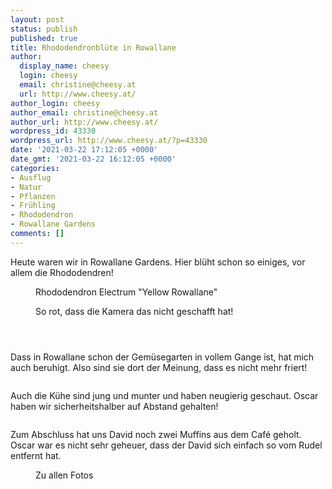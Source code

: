 ```yaml
---
layout: post
status: publish
published: true
title: Rhododendronblüte in Rowallane
author:
  display_name: cheesy
  login: cheesy
  email: christine@cheesy.at
  url: http://www.cheesy.at/
author_login: cheesy
author_email: christine@cheesy.at
author_url: http://www.cheesy.at/
wordpress_id: 43330
wordpress_url: http://www.cheesy.at/?p=43330
date: '2021-03-22 17:12:05 +0000'
date_gmt: '2021-03-22 16:12:05 +0000'
categories:
- Ausflug
- Natur
- Pflanzen
- Frühling
- Rhododendron
- Rowallane Gardens
comments: []
---
```

<!-- wp:paragraph -->
Heute waren wir in Rowallane Gardens. Hier blüht schon so einiges, vor allem die Rhododendren!
<!-- /wp:paragraph -->
<!-- wp:image {"id":43290} -->
<figure class="wp-block-image"><img src="{% link _posts/2021-03-22-rowallane-gardens/Rowallane-Gardens-012-1.jpg %}" alt="" class="wp-image-43290"><br>
<figcaption>Rhododendron Electrum "Yellow Rowallane"</figcaption>
</figure>
<!-- /wp:image -->
<!-- wp:image {"id":43296} -->
<figure class="wp-block-image"><img src="{% link _posts/2021-03-22-rowallane-gardens/Rowallane-Gardens-018.jpg %}" alt="" class="wp-image-43296"><br>
<figcaption>So rot, dass die Kamera das nicht geschafft hat!<br></figcaption>
</figure>
<!-- /wp:image -->
<!-- wp:image {"id":43315} -->
<figure class="wp-block-image"><img src="{% link _posts/2021-03-22-rowallane-gardens/Rowallane-Gardens-037.jpg %}" alt="" class="wp-image-43315"></figure>
<!-- /wp:image -->
<!-- wp:image {"id":43317} -->
<figure class="wp-block-image"><img src="{% link _posts/2021-03-22-rowallane-gardens/Rowallane-Gardens-039.jpg %}" alt="" class="wp-image-43317"></figure>
<!-- /wp:image -->
<!-- wp:image {"id":43324} -->
<figure class="wp-block-image"><img src="{% link _posts/2021-03-22-rowallane-gardens/Rowallane-Gardens-046.jpg %}" alt="" class="wp-image-43324"></figure>
<!-- /wp:image -->
<!-- wp:paragraph -->
Dass in Rowallane schon der Gemüsegarten in vollem Gange ist, hat mich auch beruhigt. Also sind sie dort der Meinung, dass es nicht mehr friert!
<!-- /wp:paragraph -->
<!-- wp:image {"id":43300} -->
<figure class="wp-block-image"><img src="{% link _posts/2021-03-22-rowallane-gardens/Rowallane-Gardens-022.jpg %}" alt="" class="wp-image-43300"></figure>
<!-- /wp:image -->
<!-- wp:paragraph -->
Auch die Kühe sind jung und munter und haben neugierig geschaut. Oscar haben wir sicherheitshalber auf Abstand gehalten!
<!-- /wp:paragraph -->
<!-- wp:image {"id":43311} -->
<figure class="wp-block-image"><img src="{% link _posts/2021-03-22-rowallane-gardens/Rowallane-Gardens-033.jpg %}" alt="" class="wp-image-43311"></figure>
<!-- /wp:image -->
<!-- wp:paragraph -->
Zum Abschluss hat uns David noch zwei Muffins aus dem Café geholt. Oscar war es nicht sehr geheuer, dass der David sich einfach so vom Rudel entfernt hat.
<!-- /wp:paragraph -->
<!-- wp:image {"id":43327,"linkDestination":"custom"} -->
<figure class="wp-block-image"><a href="http://www.cheesy.at/fotos/ausfluege/2021-2/rowallane-gardens/"><img src="{% link _posts/2021-03-22-rowallane-gardens/Rowallane-Gardens-049.jpg %}" alt="" class="wp-image-43327"></a><br>
<figcaption>Zu allen Fotos</figcaption>
</figure>
<!-- /wp:image -->
